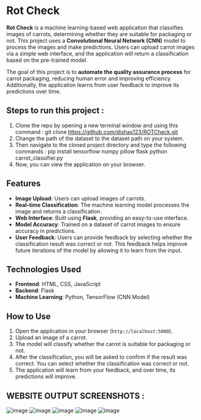 # Rot Check

**Rot Check** is a machine learning-based web application that classifies images of carrots, determining whether they are suitable for packaging or not. This project uses a **Convolutional Neural Network (CNN)** model to process the images and make predictions. Users can upload carrot images via a simple web interface, and the application will return a classification based on the pre-trained model.

The goal of this project is to **automate the quality assurance process** for carrot packaging, reducing human error and improving efficiency. Additionally, the application learns from user feedback to improve its predictions over time.

## Steps to run this project :
1. Clone the repo by opening a new terminal window and using this command : git clone https://github.com/dishas123/ROTCheck.git
2. Change the path of the dataset to the dataset path on your system.
3. Then navigate to the cloned project directory and type the following commands :
   pip install tensorflow numpy pillow flask
   python carrot_classifier.py
4. Now, you can view the application on your browser.

## Features

- **Image Upload**: Users can upload images of carrots.
- **Real-time Classification**: The machine learning model processes the image and returns a classification.
- **Web Interface**: Built using **Flask**, providing an easy-to-use interface.
- **Model Accuracy**: Trained on a dataset of carrot images to ensure accuracy in predictions.
- **User Feedback**: Users can provide feedback by selecting whether the classification result was correct or not. This feedback helps improve future iterations of the model by allowing it to learn from the input.
  
## Technologies Used

- **Frontend**: HTML, CSS, JavaScript
- **Backend**: Flask
- **Machine Learning**: Python, TensorFlow (CNN Model)


## How to Use

1. Open the application in your browser (`http://localhost:5000`).
2. Upload an image of a carrot.
3. The model will classify whether the carrot is suitable for packaging or not.
4. After the classification, you will be asked to confirm if the result was correct. You can select whether the classification was correct or not.
5. The application will learn from your feedback, and over time, its predictions will improve.

## WEBSITE OUTPUT SCREENSHOTS :
![image](https://github.com/user-attachments/assets/b264c184-be02-4f7b-b091-9386df67720e)
![image](https://github.com/user-attachments/assets/2b8026d6-eef3-4015-9db0-c044f816fc81)
![image](https://github.com/user-attachments/assets/a4dd5506-7997-46ba-aeb3-2fa740799885)
![image](https://github.com/user-attachments/assets/b35cfab6-a254-48fd-b711-0cad3d5327a0)
![image](https://github.com/user-attachments/assets/47ecb798-4905-48ae-95e0-1999afa3f872)

